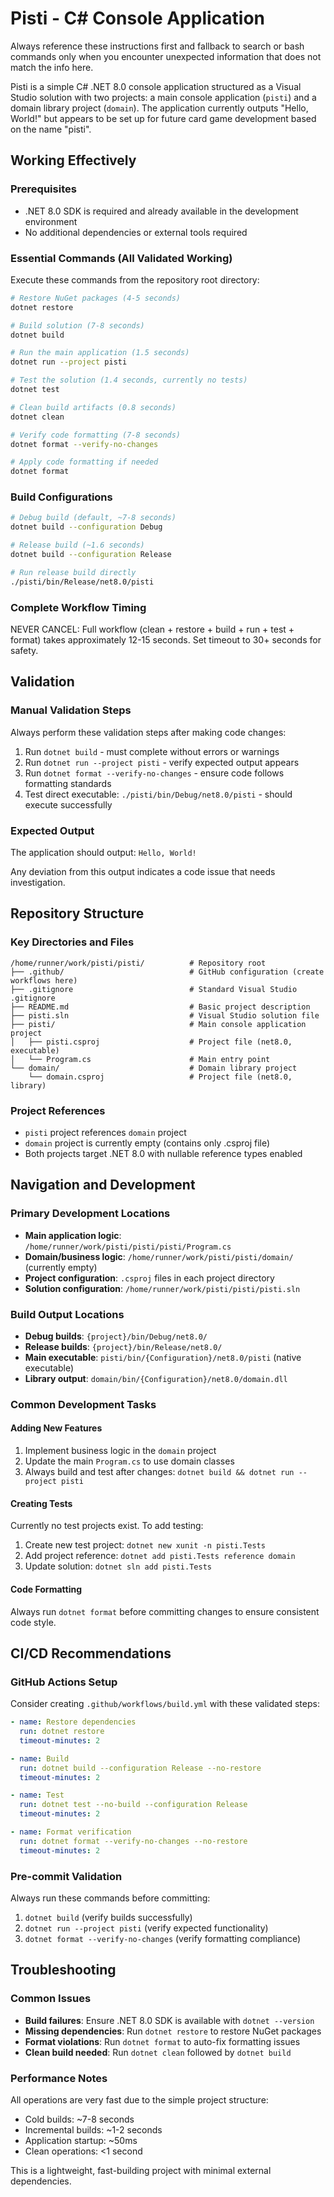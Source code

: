 # Pisti - C# Console Application

Always reference these instructions first and fallback to search or bash commands only when you encounter unexpected information that does not match the info here.

Pisti is a simple C# .NET 8.0 console application structured as a Visual Studio solution with two projects: a main console application (`pisti`) and a domain library project (`domain`). The application currently outputs "Hello, World!" but appears to be set up for future card game development based on the name "pisti".

## Working Effectively

### Prerequisites
- .NET 8.0 SDK is required and already available in the development environment
- No additional dependencies or external tools required

### Essential Commands (All Validated Working)
Execute these commands from the repository root directory:

```bash
# Restore NuGet packages (4-5 seconds)
dotnet restore

# Build solution (7-8 seconds) 
dotnet build

# Run the main application (1.5 seconds)
dotnet run --project pisti

# Test the solution (1.4 seconds, currently no tests)
dotnet test

# Clean build artifacts (0.8 seconds)
dotnet clean

# Verify code formatting (7-8 seconds)
dotnet format --verify-no-changes

# Apply code formatting if needed
dotnet format
```

### Build Configurations
```bash
# Debug build (default, ~7-8 seconds)
dotnet build --configuration Debug

# Release build (~1.6 seconds)
dotnet build --configuration Release

# Run release build directly
./pisti/bin/Release/net8.0/pisti
```

### Complete Workflow Timing
NEVER CANCEL: Full workflow (clean + restore + build + run + test + format) takes approximately 12-15 seconds. Set timeout to 30+ seconds for safety.

## Validation

### Manual Validation Steps
Always perform these validation steps after making code changes:
1. Run `dotnet build` - must complete without errors or warnings
2. Run `dotnet run --project pisti` - verify expected output appears
3. Run `dotnet format --verify-no-changes` - ensure code follows formatting standards
4. Test direct executable: `./pisti/bin/Debug/net8.0/pisti` - should execute successfully

### Expected Output
The application should output: `Hello, World!`

Any deviation from this output indicates a code issue that needs investigation.

## Repository Structure

### Key Directories and Files
```
/home/runner/work/pisti/pisti/          # Repository root
├── .github/                            # GitHub configuration (create workflows here)
├── .gitignore                          # Standard Visual Studio .gitignore
├── README.md                           # Basic project description
├── pisti.sln                           # Visual Studio solution file
├── pisti/                              # Main console application project
│   ├── pisti.csproj                    # Project file (net8.0, executable)
│   └── Program.cs                      # Main entry point
└── domain/                             # Domain library project
    └── domain.csproj                   # Project file (net8.0, library)
```

### Project References
- `pisti` project references `domain` project
- `domain` project is currently empty (contains only .csproj file)
- Both projects target .NET 8.0 with nullable reference types enabled

## Navigation and Development

### Primary Development Locations
- **Main application logic**: `/home/runner/work/pisti/pisti/pisti/Program.cs`
- **Domain/business logic**: `/home/runner/work/pisti/pisti/domain/` (currently empty)
- **Project configuration**: `.csproj` files in each project directory
- **Solution configuration**: `/home/runner/work/pisti/pisti/pisti.sln`

### Build Output Locations
- **Debug builds**: `{project}/bin/Debug/net8.0/`
- **Release builds**: `{project}/bin/Release/net8.0/`
- **Main executable**: `pisti/bin/{Configuration}/net8.0/pisti` (native executable)
- **Library output**: `domain/bin/{Configuration}/net8.0/domain.dll`

### Common Development Tasks

#### Adding New Features
1. Implement business logic in the `domain` project
2. Update the main `Program.cs` to use domain classes
3. Always build and test after changes: `dotnet build && dotnet run --project pisti`

#### Creating Tests
Currently no test projects exist. To add testing:
1. Create new test project: `dotnet new xunit -n pisti.Tests`
2. Add project reference: `dotnet add pisti.Tests reference domain`
3. Update solution: `dotnet sln add pisti.Tests`

#### Code Formatting
Always run `dotnet format` before committing changes to ensure consistent code style.

## CI/CD Recommendations

### GitHub Actions Setup
Consider creating `.github/workflows/build.yml` with these validated steps:
```yaml
- name: Restore dependencies
  run: dotnet restore
  timeout-minutes: 2

- name: Build
  run: dotnet build --configuration Release --no-restore  
  timeout-minutes: 2

- name: Test
  run: dotnet test --no-build --configuration Release
  timeout-minutes: 2

- name: Format verification
  run: dotnet format --verify-no-changes --no-restore
  timeout-minutes: 2
```

### Pre-commit Validation
Always run these commands before committing:
1. `dotnet build` (verify builds successfully)
2. `dotnet run --project pisti` (verify expected functionality)
3. `dotnet format --verify-no-changes` (verify formatting compliance)

## Troubleshooting

### Common Issues
- **Build failures**: Ensure .NET 8.0 SDK is available with `dotnet --version`
- **Missing dependencies**: Run `dotnet restore` to restore NuGet packages
- **Format violations**: Run `dotnet format` to auto-fix formatting issues
- **Clean build needed**: Run `dotnet clean` followed by `dotnet build`

### Performance Notes
All operations are very fast due to the simple project structure:
- Cold builds: ~7-8 seconds
- Incremental builds: ~1-2 seconds  
- Application startup: ~50ms
- Clean operations: <1 second

This is a lightweight, fast-building project with minimal external dependencies.